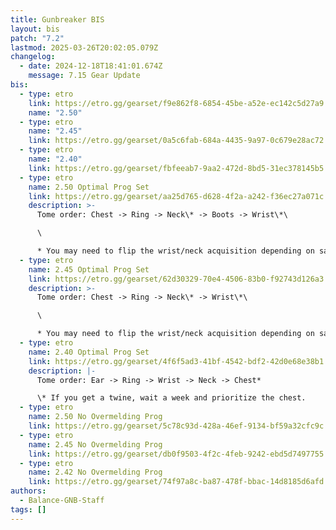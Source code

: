 ```yaml
---
title: Gunbreaker BIS
layout: bis
patch: "7.2"
lastmod: 2025-03-26T20:02:05.079Z
changelog:
  - date: 2024-12-18T18:41:01.674Z
    message: 7.15 Gear Update
bis:
  - type: etro
    link: https://etro.gg/gearset/f9e862f8-6854-45be-a52e-ec142c5d27a9
    name: "2.50"
  - type: etro
    name: "2.45"
    link: https://etro.gg/gearset/0a5c6fab-684a-4435-9a97-0c679e28ac72
  - type: etro
    name: "2.40"
    link: https://etro.gg/gearset/fbfeeab7-9aa2-472d-8bd5-31ec378145b5
  - type: etro
    name: 2.50 Optimal Prog Set
    link: https://etro.gg/gearset/aa25d765-d628-4f2a-a242-f36ec27a071c
    description: >-
      Tome order: Chest -> Ring -> Neck\* -> Boots -> Wrist\*\

      \

      * You may need to flip the wrist/neck acquisition depending on savage gear, if you care about being optimal on a week to week basis due to CRIT tiering.
  - type: etro
    name: 2.45 Optimal Prog Set
    link: https://etro.gg/gearset/62d30329-70e4-4506-83b0-f92743d126a3
    description: >-
      Tome order: Chest -> Ring -> Neck\* -> Wrist\*\

      \

      * You may need to flip the wrist/neck acquisition depending on savage gear, if you care about being optimal on a week to week basis due to CRIT tiering.
  - type: etro
    name: 2.40 Optimal Prog Set
    link: https://etro.gg/gearset/4f6f5ad3-41bf-4542-bdf2-42d0e68e38b1
    description: |-
      Tome order: Ear -> Ring -> Wrist -> Neck -> Chest*

      \* If you get a twine, wait a week and prioritize the chest.
  - type: etro
    name: 2.50 No Overmelding Prog
    link: https://etro.gg/gearset/5c78c93d-428a-46ef-9134-bf59a32cfc9c
  - type: etro
    name: 2.45 No Overmelding Prog
    link: https://etro.gg/gearset/db0f9503-4f2c-4feb-9242-ebd5d7497755
  - type: etro
    name: 2.42 No Overmelding Prog
    link: https://etro.gg/gearset/74f97a8c-ba87-478f-bbac-14d8185d6afd
authors:
  - Balance-GNB-Staff
tags: []
---
```

